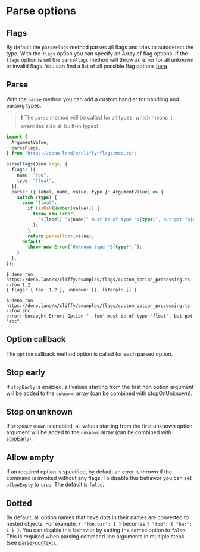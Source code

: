# Parse options

## Flags

By default the `parseFlags` method parses all flags and tries to autodetect the
type. With the `flags` option you can specify an Array of flag options. If the
`flags` option is set the `parseFlags` method will throw an error for all
unknown or invalid flags. You can find a list of all possible flag options
[here](./flag_options.md).

## Parse

With the `parse` method you can add a custom handler for handling and parsing
types.

> ❗ The `parse` method will be called for all types, which means it overrides
> also all built-in types!

```typescript
import {
  ArgumentValue,
  parseFlags,
} from "https://deno.land/x/cliffy/flags/mod.ts";

parseFlags(Deno.args, {
  flags: [{
    name: "foo",
    type: "float",
  }],
  parse: ({ label, name, value, type }: ArgumentValue) => {
    switch (type) {
      case "float":
        if (isNaN(Number(value))) {
          throw new Error(
            `${label} "${name}" must be of type "${type}", but got "${value}".`,
          );
        }
        return parseFloat(value);
      default:
        throw new Error(`Unknown type "${type}".`);
    }
  },
});
```

```console
$ deno run https://deno.land/x/cliffy/examples/flags/custom_option_processing.ts --foo 1.2
{ flags: { foo: 1.2 }, unknown: [], literal: [] }

$ deno run https://deno.land/x/cliffy/examples/flags/custom_option_processing.ts --foo abc
error: Uncaught Error: Option "--foo" must be of type "float", but got "abc".
```

## Option callback

The `option` callback method option is called for each parsed option.

## Stop early

If `stopEarly` is enabled, all values starting from the first non option
argument will be added to the `unknown` array (can be combined with
[stopOnUnknown](#stop-on-unknown)).

## Stop on unknown

If `stopOnUnknown` is enabled, all values starting from the first unknown option
argument will be added to the `unknown` array (can be combined with
[stopEarly](#stop-early)).

## Allow empty

If an required option is specified, by default an error is thrown if the command
is invoked without any flags. To disable this behavior you can set `allowEmpty`
to `true`. The default is `false`.

## Dotted

By default, all option names that have dots in their names are converted to
nested objects. For example, `{ "foo.bar": 1 }` becomes
`{ "foo": { "bar": 1 } }`. You can disable this behavior by setting the `dotted`
option to `false`. This is required when parsing command line arguments in
multiple steps (see [parse-context](./index.md#parse-context)).
